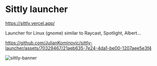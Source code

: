 
# Sittly launcher
https://sittly.vercel.app/

Launcher for Linux (gnome) similar to Raycast, Spotlight, Albert...




https://github.com/JulianKominovic/sittly-launcher/assets/70329467/21aeb635-7e24-4da1-be00-1207aee5e3f4



![sittly-banner](https://github.com/JulianKominovic/sittly-launcher/assets/70329467/db9d02b5-35bf-4059-a938-728a78371876)

